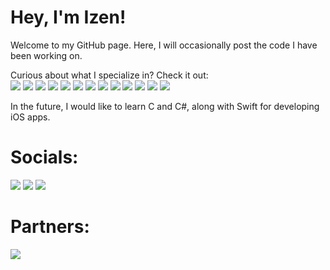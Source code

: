 # Hey, I'm Izen!

Welcome to my GitHub page. Here, I will occasionally post the code I have been working on.

Curious about what I specialize in? Check it out:   
![](https://img.shields.io/badge/Node.js-black?style=for-the-badge&logo=node.js) ![](https://img.shields.io/badge/HTML-black?style=for-the-badge&logo=html5) ![](https://img.shields.io/badge/CSS-black?style=for-the-badge&logo=css3) ![](https://img.shields.io/badge/JavaScript-black?style=for-the-badge&logo=javascript) ![](https://img.shields.io/badge/TypeScript-black?style=for-the-badge&logo=typescript)
 ![](https://img.shields.io/badge/MongoDB-black?style=for-the-badge&logo=mongodb) ![](https://img.shields.io/badge/MySQL-black?style=for-the-badge&logo=mysql) ![](https://img.shields.io/badge/Python-black?style=for-the-badge&logo=python) ![](https://img.shields.io/badge/NGINX-black?style=for-the-badge&logo=nginx) ![](https://img.shields.io/badge/LUA-black?style=for-the-badge&logo=lua) ![](https://img.shields.io/badge/Cloudflare-black?style=for-the-badge&logo=cloudflare) ![](https://img.shields.io/badge/npm-black?style=for-the-badge&logo=npm) ![](https://img.shields.io/badge/Bash-black?style=for-the-badge&logo=gnu%20bash)

In the future, I would like to learn C and C#, along with Swift for developing iOS apps.

# Socials:
![](https://img.shields.io/badge/Twitter-black?style=for-the-badge&logo=twitter&link=https%3A%2F%2Ftwitter.com%2Fmaybeizen) ![](https://img.shields.io/badge/Instagram-black?style=for-the-badge&logo=instagram&link=https%3A%2F%2Finstagram.com%2Fmaybeizen) ![](https://img.shields.io/badge/Echo%20Enterprises-black?style=for-the-badge&logo=discord&link=https%3A%2F%2Fdiscord.gg%2FSyeDGjACU8)

# Partners:
![](https://img.shields.io/badge/Nether%20Host-black?style=for-the-badge&logo=discord&logoColor=fff&labelColor=%239d0e0e&color=%239d0e0e&link=https%3A%2F%2Fnether.host)
